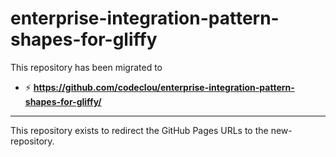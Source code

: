 # enterprise-integration-pattern-shapes-for-gliffy

This repository has been migrated to

 * :zap: **https://github.com/codeclou/enterprise-integration-pattern-shapes-for-gliffy/**

---

This repository exists to redirect the GitHub Pages URLs to the new-repository.
